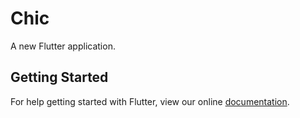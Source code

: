 # Chic

A new Flutter application.

## Getting Started

For help getting started with Flutter, view our online
[documentation](https://flutter.io/).
